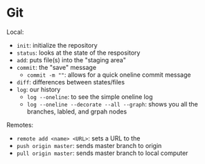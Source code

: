 # Git

Local:

- `init`: initialize the repository
- `status`: looks at the state of the respository
- `add`: puts file(s) into the "staging area"
- `commit`: the "save" message
  - `commit -m ""`: allows for a quick oneline commit message
- `diff`: differences between states/files
- `log`: our history
    - `log --oneline`: to see the simple oneline log
    - `log --oneline --decorate --all --graph`: shows you all the branches, labled, and grpah nodes 

Remotes:

- `remote add <name> <URL>`: sets a URL to the <name>
- `push origin master`: sends master branch to origin
- `pull origin master`: sends master branch to local computer
